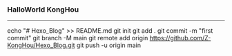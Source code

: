 ### HalloWorld KongHou
---
echo "# Hexo_Blog" >> README.md
git init
git add .
git commit -m "first commit"
git branch -M main
git remote add origin https://github.com/Z-KongHou/Hexo_Blog.git
git push -u origin main